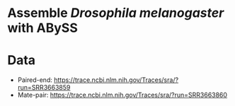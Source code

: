 # Assemble *Drosophila melanogaster* with ABySS

# Data

* Paired-end: <https://trace.ncbi.nlm.nih.gov/Traces/sra/?run=SRR3663859>
* Mate-pair: <https://trace.ncbi.nlm.nih.gov/Traces/sra/?run=SRR3663860>
